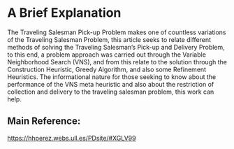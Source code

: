 # A Brief Explanation

The Traveling Salesman Pick-up Problem makes one of countless variations of the Traveling Salesman Problem, this article seeks to relate different
methods of solving the Traveling Salesman’s Pick-up and Delivery Problem,
to this end, a problem approach was carried out through the Variable Neighborhood Search (VNS), and from this relate to the solution through the Construction Heuristic, Greedy Algorithm, and also some Refinement Heuristics.
The informational nature for those seeking to know about the performance of
the VNS meta heuristic and also about the restriction of collection and delivery
to the traveling salesman problem, this work can help.

## Main Reference:
https://hhperez.webs.ull.es/PDsite/#XGLV99
